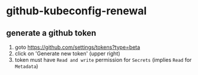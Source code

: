 # github-kubeconfig-renewal

## generate a github token

1. goto https://github.com/settings/tokens?type=beta
2. click on 'Generate new token' (upper right)
3. token must have `Read and write` permission for `Secrets` (implies `Read` for `Metadata`)  
